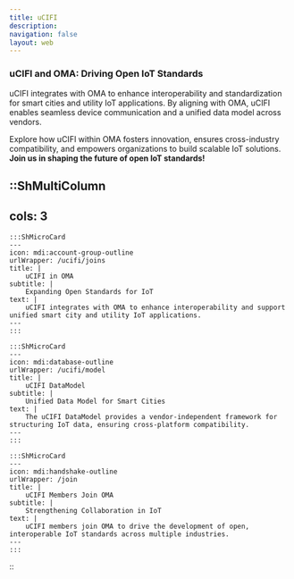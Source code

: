 ```yaml
---
title: uCIFI
description:
navigation: false
layout: web
---
```


### uCIFI and OMA: Driving Open IoT Standards  

uCIFI integrates with OMA to enhance interoperability and standardization for smart cities and utility IoT applications. By aligning with OMA, uCIFI enables seamless device communication and a unified data model across vendors.  

Explore how uCIFI within OMA fosters innovation, ensures cross-industry compatibility, and empowers organizations to build scalable IoT solutions. **Join us in shaping the future of open IoT standards!**


::ShMultiColumn
---
cols: 3
---

    :::ShMicroCard
    ---
    icon: mdi:account-group-outline
    urlWrapper: /ucifi/joins
    title: |
        uCIFI in OMA
    subtitle: |
        Expanding Open Standards for IoT
    text: |
        uCIFI integrates with OMA to enhance interoperability and support unified smart city and utility IoT applications.
    ---
    :::

    :::ShMicroCard
    ---
    icon: mdi:database-outline
    urlWrapper: /ucifi/model
    title: |
        uCIFI DataModel
    subtitle: |
        Unified Data Model for Smart Cities
    text: |
        The uCIFI DataModel provides a vendor-independent framework for structuring IoT data, ensuring cross-platform compatibility.
    ---
    :::

    :::ShMicroCard
    ---
    icon: mdi:handshake-outline
    urlWrapper: /join
    title: |
        uCIFI Members Join OMA
    subtitle: |
        Strengthening Collaboration in IoT
    text: |
        uCIFI members join OMA to drive the development of open, interoperable IoT standards across multiple industries.
    ---
    :::

::